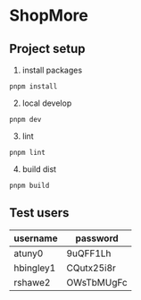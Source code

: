 # ShopMore

## Project setup

1. install packages
```
pnpm install
```

2. local develop
```
pnpm dev
```

3. lint
```
pnpm lint
```

4. build dist
```
pnpm build
```


## Test users

|username|password|
|-|-|
|atuny0|9uQFF1Lh|
|hbingley1|CQutx25i8r|
|rshawe2|OWsTbMUgFc|